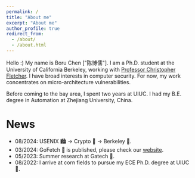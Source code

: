 ```yaml
---
permalink: /
title: "About me"
excerpt: "About me"
author_profile: true
redirect_from: 
  - /about/
  - /about.html
---
```


Hello :)
My name is Boru Chen ["陈博儒"]. I am a Ph.D. student at the University of California Berkeley, working with [Professor Christopher Fletcher](http://cwfletcher.net/). I have broad interests in computer security. For now, my work concentrates on micro-architecture vulnerabilities.

Before coming to the bay area, I spent two years at UIUC. I had my B.E. degree in Automation at Zhejiang University, China.

News
======
* 08/2024: USENIX 🏙️ -> Crypto 🌊 -> Berkeley 🐻.
* 03/2024: GoFetch 🐾 is published, please check our [website](https://gofetch.fail).
* 05/2023: Summer research at Gatech 🐝.
* 08/2022: I arrive at corn fields to pursue my ECE Ph.D. degree at UIUC 🌽.

<script type='text/javascript' id='clustrmaps' src='//cdn.clustrmaps.com/map_v2.js?cl=ffffff&w=225&t=n&d=u3t52x3ydz_Tx2pXrFwkq-qodMycm40Iz0eYeIqgOdk&co=2d78ad&cmo=3acc3a&cmn=ff5353&ct=ffffff'></script>